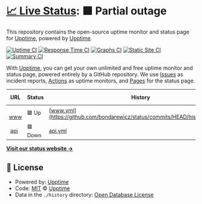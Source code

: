 # [📈 Live Status](https://upptime.github.io/upptime): <!--live status--> **🟧 Partial outage**

This repository contains the open-source uptime monitor and status page for [Upptime](https://upptime.js.org), powered by [Upptime](https://github.com/upptime/upptime).

[![Uptime CI](https://github.com/bondarewicz/status/workflows/Uptime%20CI/badge.svg)](https://github.com/bondarewicz/status/actions?query=workflow%3A%22Uptime+CI%22)
[![Response Time CI](https://github.com/bondarewicz/status/workflows/Response%20Time%20CI/badge.svg)](https://github.com/bondarewicz/status/actions?query=workflow%3A%22Response+Time+CI%22)
[![Graphs CI](https://github.com/bondarewicz/status/workflows/Graphs%20CI/badge.svg)](https://github.com/bondarewicz/status/actions?query=workflow%3A%22Graphs+CI%22)
[![Static Site CI](https://github.com/bondarewicz/status/workflows/Static%20Site%20CI/badge.svg)](https://github.com/bondarewicz/status/actions?query=workflow%3A%22Static+Site+CI%22)
[![Summary CI](https://github.com/bondarewicz/status/workflows/Summary%20CI/badge.svg)](https://github.com/bondarewicz/status/actions?query=workflow%3A%22Summary+CI%22)

With [Upptime](https://upptime.js.org), you can get your own unlimited and free uptime monitor and status page, powered entirely by a GitHub repository. We use [Issues](https://github.com/upptime/upptime/issues) as incident reports, [Actions](https://github.com/bondarewicz/status/actions) as uptime monitors, and [Pages](https://upptime.github.io/upptime) for the status page.

<!--start: status pages-->
<!-- This summary is generated by Upptime (https://github.com/upptime/upptime) -->
<!-- Do not edit this manually, your changes will be overwritten -->
<!-- prettier-ignore -->
| URL | Status | History | Response Time | Uptime |
| --- | ------ | ------- | ------------- | ------ |
| <img alt="" src="https://icons.duckduckgo.com/ip3/bondarewicz.com.ico" height="13"> [www](https://bondarewicz.com) | 🟩 Up | [www.yml](https://github.com/bondarewicz/status/commits/HEAD/history/www.yml) | <details><summary><img alt="Response time graph" src="./graphs/www/response-time-week.png" height="20"> 82ms</summary><br><a href="https://status.bondarewicz.com/history/www"><img alt="Response time 111" src="https://img.shields.io/endpoint?url=https%3A%2F%2Fraw.githubusercontent.com%2Fbondarewicz%2Fstatus%2FHEAD%2Fapi%2Fwww%2Fresponse-time.json"></a><br><a href="https://status.bondarewicz.com/history/www"><img alt="24-hour response time 67" src="https://img.shields.io/endpoint?url=https%3A%2F%2Fraw.githubusercontent.com%2Fbondarewicz%2Fstatus%2FHEAD%2Fapi%2Fwww%2Fresponse-time-day.json"></a><br><a href="https://status.bondarewicz.com/history/www"><img alt="7-day response time 82" src="https://img.shields.io/endpoint?url=https%3A%2F%2Fraw.githubusercontent.com%2Fbondarewicz%2Fstatus%2FHEAD%2Fapi%2Fwww%2Fresponse-time-week.json"></a><br><a href="https://status.bondarewicz.com/history/www"><img alt="30-day response time 115" src="https://img.shields.io/endpoint?url=https%3A%2F%2Fraw.githubusercontent.com%2Fbondarewicz%2Fstatus%2FHEAD%2Fapi%2Fwww%2Fresponse-time-month.json"></a><br><a href="https://status.bondarewicz.com/history/www"><img alt="1-year response time 113" src="https://img.shields.io/endpoint?url=https%3A%2F%2Fraw.githubusercontent.com%2Fbondarewicz%2Fstatus%2FHEAD%2Fapi%2Fwww%2Fresponse-time-year.json"></a></details> | <details><summary><a href="https://status.bondarewicz.com/history/www">100.00%</a></summary><a href="https://status.bondarewicz.com/history/www"><img alt="All-time uptime 100.00%" src="https://img.shields.io/endpoint?url=https%3A%2F%2Fraw.githubusercontent.com%2Fbondarewicz%2Fstatus%2FHEAD%2Fapi%2Fwww%2Fuptime.json"></a><br><a href="https://status.bondarewicz.com/history/www"><img alt="24-hour uptime 100.00%" src="https://img.shields.io/endpoint?url=https%3A%2F%2Fraw.githubusercontent.com%2Fbondarewicz%2Fstatus%2FHEAD%2Fapi%2Fwww%2Fuptime-day.json"></a><br><a href="https://status.bondarewicz.com/history/www"><img alt="7-day uptime 100.00%" src="https://img.shields.io/endpoint?url=https%3A%2F%2Fraw.githubusercontent.com%2Fbondarewicz%2Fstatus%2FHEAD%2Fapi%2Fwww%2Fuptime-week.json"></a><br><a href="https://status.bondarewicz.com/history/www"><img alt="30-day uptime 100.00%" src="https://img.shields.io/endpoint?url=https%3A%2F%2Fraw.githubusercontent.com%2Fbondarewicz%2Fstatus%2FHEAD%2Fapi%2Fwww%2Fuptime-month.json"></a><br><a href="https://status.bondarewicz.com/history/www"><img alt="1-year uptime 100.00%" src="https://img.shields.io/endpoint?url=https%3A%2F%2Fraw.githubusercontent.com%2Fbondarewicz%2Fstatus%2FHEAD%2Fapi%2Fwww%2Fuptime-year.json"></a></details>
| <img alt="" src="https://icons.duckduckgo.com/ip3/api.bondarewicz.com.ico" height="13"> [api](https://api.bondarewicz.com/v1/version) | 🟥 Down | [api.yml](https://github.com/bondarewicz/status/commits/HEAD/history/api.yml) | <details><summary><img alt="Response time graph" src="./graphs/api/response-time-week.png" height="20"> 97ms</summary><br><a href="https://status.bondarewicz.com/history/api"><img alt="Response time 585" src="https://img.shields.io/endpoint?url=https%3A%2F%2Fraw.githubusercontent.com%2Fbondarewicz%2Fstatus%2FHEAD%2Fapi%2Fapi%2Fresponse-time.json"></a><br><a href="https://status.bondarewicz.com/history/api"><img alt="24-hour response time 84" src="https://img.shields.io/endpoint?url=https%3A%2F%2Fraw.githubusercontent.com%2Fbondarewicz%2Fstatus%2FHEAD%2Fapi%2Fapi%2Fresponse-time-day.json"></a><br><a href="https://status.bondarewicz.com/history/api"><img alt="7-day response time 97" src="https://img.shields.io/endpoint?url=https%3A%2F%2Fraw.githubusercontent.com%2Fbondarewicz%2Fstatus%2FHEAD%2Fapi%2Fapi%2Fresponse-time-week.json"></a><br><a href="https://status.bondarewicz.com/history/api"><img alt="30-day response time 102" src="https://img.shields.io/endpoint?url=https%3A%2F%2Fraw.githubusercontent.com%2Fbondarewicz%2Fstatus%2FHEAD%2Fapi%2Fapi%2Fresponse-time-month.json"></a><br><a href="https://status.bondarewicz.com/history/api"><img alt="1-year response time 562" src="https://img.shields.io/endpoint?url=https%3A%2F%2Fraw.githubusercontent.com%2Fbondarewicz%2Fstatus%2FHEAD%2Fapi%2Fapi%2Fresponse-time-year.json"></a></details> | <details><summary><a href="https://status.bondarewicz.com/history/api">0.00%</a></summary><a href="https://status.bondarewicz.com/history/api"><img alt="All-time uptime 86.23%" src="https://img.shields.io/endpoint?url=https%3A%2F%2Fraw.githubusercontent.com%2Fbondarewicz%2Fstatus%2FHEAD%2Fapi%2Fapi%2Fuptime.json"></a><br><a href="https://status.bondarewicz.com/history/api"><img alt="24-hour uptime 0.00%" src="https://img.shields.io/endpoint?url=https%3A%2F%2Fraw.githubusercontent.com%2Fbondarewicz%2Fstatus%2FHEAD%2Fapi%2Fapi%2Fuptime-day.json"></a><br><a href="https://status.bondarewicz.com/history/api"><img alt="7-day uptime 0.00%" src="https://img.shields.io/endpoint?url=https%3A%2F%2Fraw.githubusercontent.com%2Fbondarewicz%2Fstatus%2FHEAD%2Fapi%2Fapi%2Fuptime-week.json"></a><br><a href="https://status.bondarewicz.com/history/api"><img alt="30-day uptime 0.00%" src="https://img.shields.io/endpoint?url=https%3A%2F%2Fraw.githubusercontent.com%2Fbondarewicz%2Fstatus%2FHEAD%2Fapi%2Fapi%2Fuptime-month.json"></a><br><a href="https://status.bondarewicz.com/history/api"><img alt="1-year uptime 80.76%" src="https://img.shields.io/endpoint?url=https%3A%2F%2Fraw.githubusercontent.com%2Fbondarewicz%2Fstatus%2FHEAD%2Fapi%2Fapi%2Fuptime-year.json"></a></details>

<!--end: status pages-->

[**Visit our status website →**](https://upptime.github.io/upptime)

## 📄 License

- Powered by: [Upptime](https://github.com/upptime/upptime)
- Code: [MIT](./LICENSE) © [Upptime](https://upptime.js.org)
- Data in the `./history` directory: [Open Database License](https://opendatacommons.org/licenses/odbl/1-0/)
